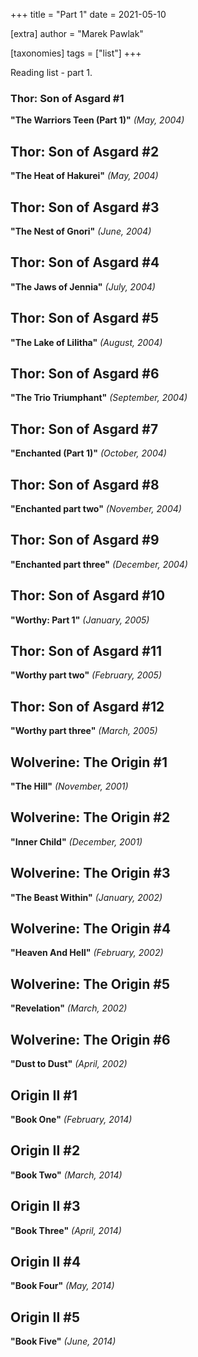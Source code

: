 +++
title = "Part 1"
date = 2021-05-10

[extra]
author = "Marek Pawlak"

[taxonomies]
tags = ["list"]
+++

Reading list - part 1.

<!-- more -->

### Thor: Son of Asgard #1

**"The Warriors Teen (Part 1)"** *(May, 2004)*

## Thor: Son of Asgard #2

**"The Heat of Hakurei"** *(May, 2004)*

## Thor: Son of Asgard #3

**"The Nest of Gnori"** *(June, 2004)*

## Thor: Son of Asgard #4

**"The Jaws of Jennia"** *(July, 2004)*

## Thor: Son of Asgard #5

**"The Lake of Lilitha"** *(August, 2004)*

## Thor: Son of Asgard #6

**"The Trio Triumphant"** *(September, 2004)*

## Thor: Son of Asgard #7

**"Enchanted (Part 1)"** *(October, 2004)*

## Thor: Son of Asgard #8

**"Enchanted part two"** *(November, 2004)*

## Thor: Son of Asgard #9

**"Enchanted part three"** *(December, 2004)*

## Thor: Son of Asgard #10

**"Worthy: Part 1"** *(January, 2005)*

## Thor: Son of Asgard #11

**"Worthy part two"** *(February, 2005)*

## Thor: Son of Asgard #12

**"Worthy part three"** *(March, 2005)*

## Wolverine: The Origin #1
**"The Hill"** *(November, 2001)*

## Wolverine: The Origin #2
**"Inner Child"** *(December, 2001)*

## Wolverine: The Origin #3
**"The Beast Within"** *(January, 2002)*

## Wolverine: The Origin #4
**"Heaven And Hell"** *(February, 2002)*

## Wolverine: The Origin #5
**"Revelation"** *(March, 2002)*

## Wolverine: The Origin #6
**"Dust to Dust"** *(April, 2002)*

## Origin II #1
**"Book One"** *(February, 2014)*

## Origin II #2
**"Book Two"** *(March, 2014)*

## Origin II #3
**"Book Three"** *(April, 2014)*

## Origin II #4
**"Book Four"** *(May, 2014)*

## Origin II #5
**"Book Five"** *(June, 2014)*